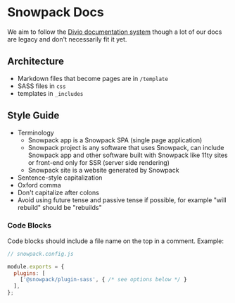 # Snowpack Docs

We aim to follow the [Divio documentation system](https://documentation.divio.com/introduction/) though a lot of our docs are legacy and don't necessarily fit it yet.

## Architecture

- Markdown files that become pages are in `/template`
- SASS files in `css`
- templates in `_includes`

## Style Guide
- Terminology
  - Snowpack app is a Snowpack SPA (single page application)
  - Snowpack project is any software that uses Snowpack, can include Snowpack app and other software built with Snowpack like 11ty sites or front-end only for SSR (server side rendering)
  - Snowpack site is a website generated by Snowpack
- Sentence-style capitalization
- Oxford comma
- Don't capitalize after colons
- Avoid using future tense and passive tense if possible, for example "will rebuild" should be "rebuilds"

### Code Blocks

Code blocks should include a file name on the top in a comment. Example:

```js
// snowpack.config.js

module.exports = {
  plugins: [
    ['@snowpack/plugin-sass', { /* see options below */ }
  ],
};
```
